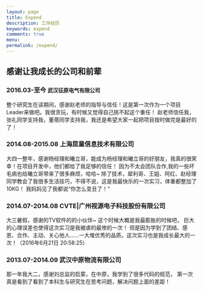 ```yaml
---
layout: page
title: Expend
description: 工作经历
keywords: expend
comments: true
menu: 
permalink: /expend/
---
```


## 感谢让我成长的公司和前辈


### 2016.03-至今 `武汉征原电气有限公司`

整个研究生在读期间，感谢赵老师的指导与信任！这是第一次作为一个项目Leader来做吧。我很贪玩，有时候又觉得自己挑不起这个重任！
赵老师信任我，张礼同学支持我，董蓓同学支持我，我还是希望大家一起把项目按时做完是最好的了！

### 2014.08-2015.08 上海昆童信息技术有限公司

大四一整年，感谢杨经理和曦立哥，能成为杨经理和曦立哥的好朋友，我真的很荣幸！在项目开发中，他们都给了我足够的信任！
因为不太会团队合作,我的一些坏毛病也给曦立哥带来了很多麻烦，哈哈~
除了技术，犀利哥、王姐、阿红、赵经理同学教会了我很多生活技巧，不得不说，这是我最快乐的一次实习，体重都整加了10KG！
我妈妈见了我都说“你怎么变丑了！”

### 2014.07-2014.08 CVTE|广州视源电子科技股份有限公司

大三暑假，感谢的TV软件的的小伙伴~ 这个时候大概是我最膨胀的时候吧，
巨大的心理误差也使得这次实习是我被虐的最惨的一次！
但是因为学到了团结、感恩、合作、主动、关心他人......一大堆优秀的品质。这次实习也是我成长最大的一次！（2016年6月21日 20:58:25）

### 2013.07-2014.09 武汉中原物流有限公司

那一年我大二，感谢刘总监的启蒙，在中原，我学到了很多代码的规范，
第一次真是看到了看到了本科生与研究生在思考问题，解决问题上面的差距！
